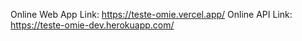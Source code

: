 Online Web App Link: https://teste-omie.vercel.app/
Online API Link: https://teste-omie-dev.herokuapp.com/